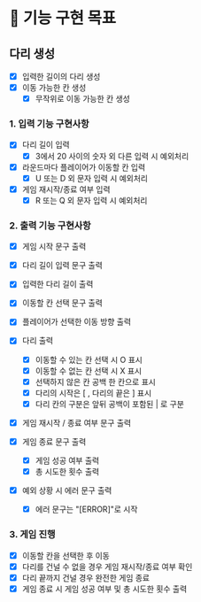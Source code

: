 # 🚀 기능 구현 목표

## 다리 생성
- [x] 입력한 길이의 다리 생성
- [x] 이동 가능한 칸 생성
    - [x] 무작위로 이동 가능한 칸 생성

### 1. 입력 기능 구현사항
- [x] 다리 길이 입력
    - [x] 3에서 20 사이의 숫자 외 다른 입력 시 예외처리
- [x] 라운드마다 플레이어가 이동할 칸 입력
    - [x] U 또는 D 외 문자 입력 시 예외처리
- [x] 게임 재시작/종료 여부 입력
    - [x] R 또는 Q 외 문자 입력 시 예외처리

### 2. 출력 기능 구현사항
- [x] 게임 시작 문구 출력
- [x] 다리 길이 입력 문구 출력
- [x] 입력한 다리 길이 출력
- [x] 이동할 칸 선택 문구 출력
- [x] 플레이어가 선택한 이동 방향 출력

- [x] 다리 출력
  - [x] 이동할 수 있는 칸 선택 시 O 표시
  - [x] 이동할 수 없는 칸 선택 시 X 표시
  - [x] 선택하지 않은 칸 공백 한 칸으로 표시
  - [x] 다리의 시작은 [ , 다리의 끝은 ] 표시
  - [x] 다리 칸의 구분은 앞뒤 공백이 포함된 | 로 구분

- [x] 게임 재시작 / 종료 여부 문구 출력
- [x] 게임 종료 문구 출력
  - [x] 게임 성공 여부 출력
  - [x] 총 시도한 횟수 출력
- [x] 예외 상황 시 에러 문구 출력
  - [x] 에러 문구는 "[ERROR]"로 시작

### 3. 게임 진행
- [x] 이동할 칸을 선택한 후 이동
- [x] 다리를 건널 수 없을 경우 게임 재시작/종료 여부 확인
- [x] 다리 끝까지 건널 경우 완전한 게임 종료
- [x] 게임 종료 시 게임 성공 여부 및 총 시도한 횟수 출력
